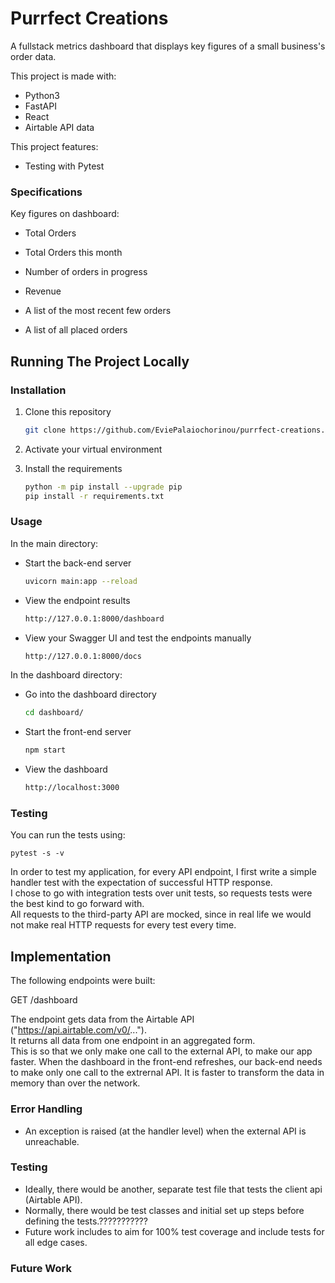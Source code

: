 
# Purrfect Creations

A fullstack metrics dashboard that displays key figures of a small business's order data.  

This project is made with:  
- Python3
- FastAPI
- React
- Airtable API data

This project features:
- Testing with Pytest

### Specifications  

Key figures on dashboard:  

- Total Orders

- Total Orders this month

- Number of orders in progress

- Revenue

- A list of the most recent few orders

- A list of all placed orders

## Running The Project Locally

### Installation

1. Clone this repository  
    ```sh
   git clone https://github.com/EviePalaiochorinou/purrfect-creations.git
   ```

2. Activate your virtual environment

3. Install the requirements
   ```sh
   python -m pip install --upgrade pip
   pip install -r requirements.txt
   ```  
    
### Usage

In the main directory:  
- Start the back-end server
  ```sh
  uvicorn main:app --reload
  ```  
- View the endpoint results
  ```sh
  http://127.0.0.1:8000/dashboard
  ``` 
- View your Swagger UI and test the endpoints manually
  ```sh
  http://127.0.0.1:8000/docs
  ``` 
In the dashboard directory:
- Go into the dashboard directory
  ```sh
  cd dashboard/
  ```
- Start the front-end server
  ```sh
  npm start
  ```
- View the dashboard
  ```sh
  http://localhost:3000
  ```
### Testing

You can run the tests using:
```shell script
pytest -s -v
```
In order to test my application, for every API endpoint, I first write a simple handler test with the expectation of successful HTTP response.  
I chose to go with integration tests over unit tests, so requests tests were the best kind to go forward with.  
All requests to the third-party API are mocked, since in real life we would not make real HTTP requests for every test every time.  

## Implementation  

The following endpoints were built:  

GET /dashboard  

The endpoint gets data from the Airtable API ("https://api.airtable.com/v0/...").  
It returns all data from one endpoint in an aggregated form.  
This is so that we only make one call to the external API, to make our app faster. When the dashboard in the front-end refreshes, our back-end needs to make only one call to the extrernal API. It is faster to transform the data in memory than over the network.

### Error Handling

- An exception is raised (at the handler level) when the external API is unreachable. 

### Testing  
  
- Ideally, there would be another, separate test file that tests the client api (Airtable API).  
- Normally, there would be test classes and initial set up steps before defining the tests.??????????? 
- Future work includes to aim for 100% test coverage and include tests for all edge cases.  

### Future Work

